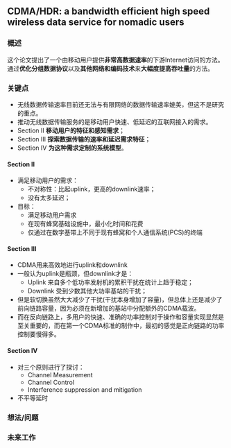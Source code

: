 ## CDMA/HDR: a bandwidth efficient high speed wireless data service for nomadic users

### 概述

这个论文提出了一个由移动用户提供**非常高数据速率**的下游Internet访问的方法。通过**优化分组数据协议**以及**其他网络和编码技术**来**大幅度提高吞吐量**的方法。

### 关键点

- 无线数据传输速率目前还无法与有限网络的数据传输速率媲美，但这不是研究的重点。
- 推动无线数据传输服务的是移动用户快速、低延迟的互联网接入的需求。
- Section II **移动用户的特征和感知需求**；
- Section III **探索数据传输的速率和延迟需求特征**；
- Section IV **为这种需求定制的系统模型**。

#### Section II

- 满足移动用户的需求：
  - 不对称性：比起uplink，更高的downlink速率；
  - 没有太多延迟；
- 目标：
  - 满足移动用户需求
  - 在现有蜂窝基础设施中，最小化时间和花费
  - 仅通过在数字基带上不同于现有蜂窝和个人通信系统(PCS)的终端

#### Section III

- CDMA用来高效地进行uplink和downlink
- 一般认为uplink是瓶颈，但downlink才是：
  - Uplink 来自多个低功率发射机的累积干扰在统计上趋于稳定；
  - Downlink 受到少数其他大功率基站的干扰；
- 但是软切换虽然大大减少了干扰(干扰本身增加了容量)，但总体上还是减少了前向链路容量，因为必须在新增加的基站中分配额外的CDMA载波。
- 而在反向链路上，多用户的快速、准确的功率控制对于操作和容量实现显然是至关重要的，而在第一个CDMA标准的制作中，最初的感觉是正向链路的功率控制要慢得多。

#### Section IV

- 对三个原则进行了探讨：
  - Channel Measurement
  - Channel Control
  - Interference suppression and mitigation
- 不平等延时


### 想法/问题


### 未来工作






